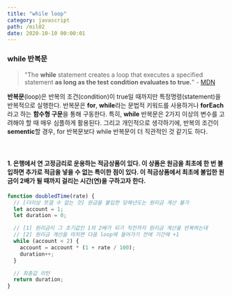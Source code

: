 ```yaml
---
title: "while loop"
category: javascript
path: /mil02
date: 2020-10-10 00:00:01
---
```


### while 반복문

> "The **while** statement creates a loop that executes a specified statement **as long as the test condition evaluates to true.**" - [MDN](https://developer.mozilla.org/en-US/docs/Web/JavaScript/Reference/Statements/while)

**반복문**(loop)은 반복의 조건(condition)이 true일 때까지만 특정명령(statement)을 반복적으로 실행한다. 반복문은 **for**, **while**라는 문법적 키워드를 사용하거나 **forEach**라고 하는 **함수형 구문**을 통해 구동한다. 특히, **while** 반복문은 2가지 이상의 변수를 고려해야 할 때 매우 심플하게 활용된다. 그리고 개인적으로 생각하기에, 반복의 조건이 **sementic**할 경우, for 반복문보다 while 반복문이 더 직관적인 것 같기도 하다.
<br>
<br>
<br>

#### 1. 은행에서 연 고정금리로 운용하는 적금상품이 있다. 이 상품은 원금을 최초에 한 번 불입하면 추가로 적금을 넣을 수 없는 특이한 점이 있다. 이 적금상품에서 최초에 불입한 원금이 2배가 될 때까지 걸리는 시간(연)을 구하고자 한다.

```js
function doubledTime(rate) {
  // [더이상 쪼갤 수 없는 것] 원금을 불입한 당해년도는 원리금 계산 불가
  let account = 1;
  let duration = 0;

  // [1] 원리금이 그 초기값인 1의 2배가 되기 직전까지 원리금 계산을 반복하는데
  // [2] 원리금 계산을 마치면 다음 loop에 들어가기 전에 기간에 +1
  while (account < 2) {
    account = account * (1 + rate / 100);
    duration++;
  }

  // 최종값 리턴
  return duration;
}
```
